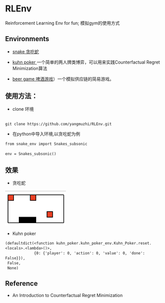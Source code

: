 # RLEnv
Reinforcement Learning Env for fun;
模拟gym的使用方式

## Environments

- [snake 贪吃蛇](./snake)

- [kuhn poker ](./kuhn_poker)一个简单的两人牌类博弈，可以用来实践Counterfactual Regret Minimization算法

- [beer game 啤酒游戏](./Beer_game)）一个模拟供应链的简易游戏。




## 使用方法：

- clone 环境

```

git clone https://github.com/yangmuzhi/RLEnv.git

```

- 在python中导入环境,以贪吃蛇为例

```
from snake_env import Snakes_subsonic

env = Snakes_subsonic()

```

## 效果

- 贪吃蛇

![Snakes Subsonic](./pic/snake_demo.png)

- Kuhn poker

```
(defaultdict(<function kuhn_poker.kuhn_poker_env.Kuhn_Poker.reset.<locals>.<lambda>()>,
             {0: {'player': 0, 'action': 0, 'value': 0, 'done': False}}),
 False,
 None)
```




## Reference

- An Introduction to Counterfactual Regret Minimization
